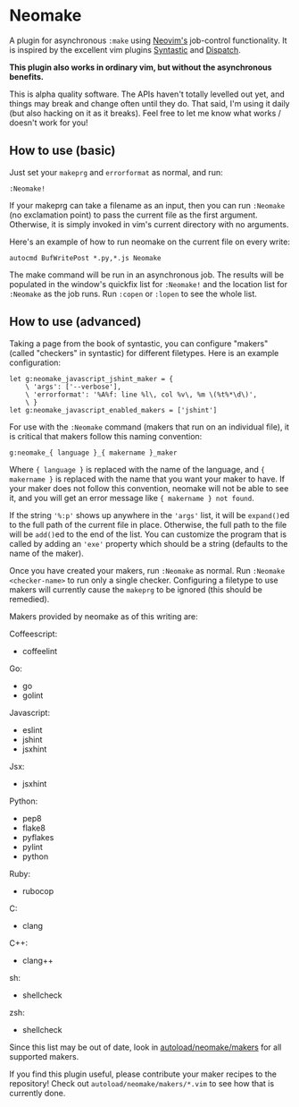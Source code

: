 
# Neomake

A plugin for asynchronous `:make` using [Neovim's](http://neovim.org/)
job-control functionality. It is inspired by the excellent vim plugins
[Syntastic](https://github.com/scrooloose/syntastic) and
[Dispatch](https://github.com/tpope/vim-dispatch).

**This plugin also works in ordinary vim, but without the asynchronous benefits.**

This is alpha quality software. The APIs haven't totally levelled out yet, and
things may break and change often until they do. That said, I'm using it daily
(but also hacking on it as it breaks). Feel free to let me know what works /
doesn't work for you!

## How to use (basic)

Just set your `makeprg` and `errorformat` as normal, and run:

    :Neomake!

If your makeprg can take a filename as an input, then you can run `:Neomake`
(no exclamation point) to pass the current file as the first argument.
Otherwise, it is simply invoked in vim's current directory with no arguments.

Here's an example of how to run neomake on the current file on every write:

    autocmd BufWritePost *.py,*.js Neomake

The make command will be run in an asynchronous job. The results will be
populated in the window's quickfix list for `:Neomake!` and the location
list for `:Neomake` as the job runs. Run `:copen` or `:lopen` to see the
whole list.

## How to use (advanced)

Taking a page from the book of syntastic, you can configure "makers" (called
"checkers" in syntastic) for different filetypes. Here is an example
configuration:

    let g:neomake_javascript_jshint_maker = {
        \ 'args': ['--verbose'],
        \ 'errorformat': '%A%f: line %l\, col %v\, %m \(%t%*\d\)',
        \ }
    let g:neomake_javascript_enabled_makers = ['jshint']

For use with the `:Neomake` command (makers that run on an individual file), it
is critical that makers follow this naming convention:

    g:neomake_{ language }_{ makername }_maker

Where `{ language }` is replaced with the name of the language, and `{ makername
}` is replaced with the name that you want your maker to have. If your maker
does not follow this convention, neomake will not be able to see it, and you
will get an error message like `{ makername } not found`.

If the string `'%:p'` shows up anywhere in the `'args'` list, it will be
`expand()`ed to the full path of the current file in place. Otherwise, the full
path to the file will be `add()`ed to the end of the list. You can customize
the program that is called by adding an `'exe'` property which should be a
string (defaults to the name of the maker).

Once you have created your makers, run `:Neomake` as normal. Run
`:Neomake <checker-name>` to run only a single checker. Configuring a
filetype to use makers will currently cause the `makeprg` to be ignored (this
should be remedied).

Makers provided by neomake as of this writing are:

Coffeescript:

- coffeelint

Go:

- go
- golint

Javascript:

- eslint
- jshint
- jsxhint

Jsx:

- jsxhint

Python:

- pep8
- flake8
- pyflakes
- pylint
- python

Ruby:

- rubocop

C:

- clang

C++:

- clang++

sh:

- shellcheck

zsh:

- shellcheck

Since this list may be out of date, look in [autoload/neomake/makers](https://github.com/benekastah/neomake/tree/master/autoload/neomake/makers) for all supported makers.

If you find this plugin useful, please contribute your maker recipes to the
repository! Check out `autoload/neomake/makers/*.vim` to see how that is
currently done.
